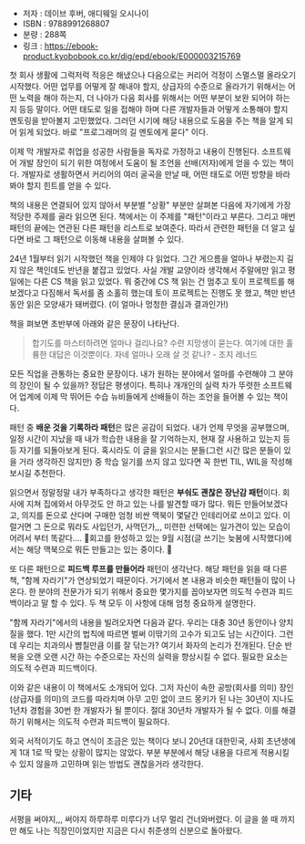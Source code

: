 
- 저자 : 데이브 후버, 애디웨일 오시나이
- ISBN : 9788991268807
- 분량 : 288쪽
- 링크 : https://ebook-product.kyobobook.co.kr/dig/epd/ebook/E000003215769

첫 회사 생활에 그럭저럭 적응은 해냈으나 다음으로는 커리어 걱정이 스멀스멀 올라오기 시작했다. 어떤 업무를 어떻게 잘 해내야 할지, 상급자의 수준으로 올라가기 위해서는 어떤 노력을 해야 하는지, 더 나아가 다음 회사를 위해서는 어떤 부분이 보완 되어야 하는지 등등 말이다. 어떤 태도로 일을 접해야 하며 다른 개발자들과 어떻게 소통해야 할지 멘토링을 받아볼지 고민했었다. 그러던 시기에 해당 내용으로 도움을 주는 책을 알게 되어 읽게 되었다. 바로 "프로그래머의 길 멘토에게 묻다" 이다.

이제 막 개발자로 취업을 성공한 사람들을 독자로 가정하고 내용이 진행된다. 소프트웨어 개발 장인이 되기 위한 여정에서 도움이 될 조언을 선배(저자)에게 얻을 수 있는 책이다. 개발자로 생활하면서 커리어의 여러 굴곡을 만날 때, 어떤 태도로 어떤 방향을 바라봐야 할지 힌트를 얻을 수 있다.

책의 내용은 연결되어 있지 않아서 부분별 "상황" 부분만 살펴본 다음에 자기에게 가장 적당한 주제를 골라 읽으면 된다. 책에서는 이 주제를 "패턴"이라고 부른다. 그리고 매번 패턴의 끝에는 연관된 다른 패턴을 리스트로 보여준다. 따라서 관련한 패턴을 더 알고 싶다면 바로 그 패턴으로 이동해 내용을 살펴볼 수 있다.

24년 1월부터 읽기 시작했던 책을 인제야 다 읽었다. 그간 게으름을 얼마나 부렸는지 길지 않은 책인데도 반년을 붙잡고 있었다. 사실 개발 교양이라 생각해서 주말에만 읽고 평일에는 다른 CS 책을 읽고 있었다. 뭐 중간에 CS 책 읽는 건 멈추고 토이 프로젝트를 해보겠다고 다짐해서 독서를 좀 소홀히 했는데 토이 프로젝트는 진행도 못 했고, 책만 반년 동안 읽은 모양새가 돼버렸다. (이 얼마나 멍청한 결심과 결과인가!)

책을 펴보면 초반부에 아래와 같은 문장이 나타난다.

> 합기도를 마스터하려면 얼마나 걸리나요? 수련 지망생이 묻는다. 여기에 대한 훌륭한 대답은 이것뿐이다. 자네 얼마나 오래 살 것 같나? - 조지 레너드 

모든 직업을 관통하는 중요한 문장이다. 내가 원하는 분야에서 얼마를 수련해야 그 분야의 장인이 될 수 있을까? 정답은 평생이다. 특히나 개개인의 실력 차가 뚜렷한 소프트웨어 업계에 이제 막 뛰어든 수습 뉴비들에게 선배들이 하는 조언을 들어볼 수 있는 책이다.

패턴 중 **배운 것을 기록하라 패턴**은 많은 공감이 되었다. 내가 언제 무엇을 공부했으며, 일정 시간이 지났을 때 내가 학습한 내용을 잘 기억하는지, 현재 잘 사용하고 있는지 등등 자기를 되돌아보게 된다. 혹시라도 이 글을 읽으시는 분들(그런 시간 많은 분들이 있을 거라 생각하진 않지만) 중 학습 일기를 쓰지 않고 있다면 꼭 한번 TIL, WIL을 작성해 보시길 추천한다. 

읽으면서 정말정말 내가 부족하다고 생각한 패턴은 **부숴도 괜찮은 장난감 패턴**이다. 회사에 지쳐 집에와서 아무것도 안 하고 있는 나를 발견할 때가 많다. 뭐든 만들어보겠다고, 의지를 돈으로 산다며 구매한 엄청 비싼 맥북이 몇달간 인테리어로 쓰이고 있다. 이럴거면 그 돈으로 뭐라도 사입던가, 사먹던가,,, 미련한 선택에는 일가견이 있는 모습이 어려서 부터 똑같다.... 🪿회고를 완성하고 있는 9월 시점(글 쓰기는 늦봄에 시작했다)에서는 해당 맥북으로 뭐든 만들고는 있는 중이다. 🐷

또 다른 패턴으로 **피드백 루프를 만들어라** 패턴이 생각난다. 해당 패턴을 읽을 때 다른 책, "함께 자라기"가 연상되었기 때문이다. 거기에서 본 내용과 비슷한 패턴들이 많이 나온다. 한 분야의 전문가가 되기 위해서 중요한 몇가지를 꼽아보자면 의도적 수련과 피드백이라고 말 할 수 있다. 두 책 모두 이 사항에 대해 엄청 중요하게 설명한다. 

"함께 자라기"에서의 내용을 빌려오자면 다음과 같다. 우리는 대충 30년 동안이나 양치질을 했다. 1만 시간의 법칙에 따르면 벌써 이딲기의 고수가 되고도 남는 시간이다. 그런데 우리는 치과의사 뺨칠만큼 이를 잘 닦는가? 여기서 화자의 논리가 전개된다. 단순 반복을 오랜 오랜 시간 하는 수준으로는 자신의 실력을 향상시킬 수 없다. 필요한 요소는 의도적 수련과 피드백이다.

이와 같은 내용이 이 책에서도 소개되어 있다. 그저 자신이 속한 공방(회사를 의미) 장인(상급자를 의미)의 코드를 따라치며 아무 고민 없이 코드 몽키가 된 나는 30년이 지나도 1년차 경험을 30번 한 개발자가 될 뿐이다. 절대 30년차 개발자가 될 수 없다. 이를 해결하기 위해서는 의도적 수련과 피드백이 필요하다. 

외국 서적이기도 하고 연식이 조금은 있는 책이다 보니 20년대 대한민국, 사회 초년생에게 1대 1로 딱 맞는 상황이 많지는 않았다. 부분 부분에서 해당 내용을 다르게 적용시킬 수 있지 않을까 고민하며 읽는 방법도 괜찮을거라 생각한다.

## 기타
서평을 써야지,,, 써야지 하루하루 미루다가 너무 멀리 건너와버렸다. 이 글을 쓸 때 까지만 해도 나는 직장인이었지만 지금은 다시 취준생의 신분으로 돌아왔다. 
